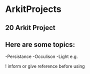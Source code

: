 # ArkitProjects
## 20 Arkit Project

## Here are some topics:
-Persistance
-Occulison
-Light e.g.

! inform or give reference before using
